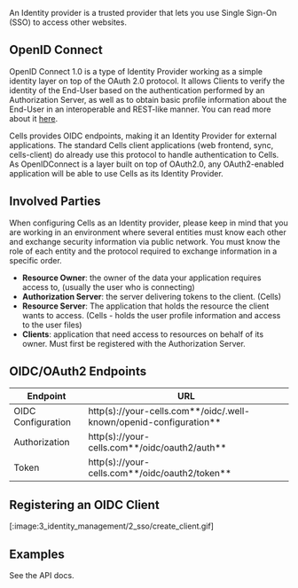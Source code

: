 An Identity provider is a trusted provider that lets you use Single Sign-On (SSO) to access other websites.

## OpenID Connect

OpenID Connect 1.0 is a type of Identity Provider working as a simple identity layer on top of the OAuth 2.0 protocol. It allows Clients to verify the identity of the End-User based on the authentication performed by an Authorization Server, as well as to obtain basic profile information about the End-User in an interoperable and REST-like manner. You can read more about it [here](https://openid.net/connect/).

Cells provides OIDC endpoints, making it an Identity Provider for external applications. The standard Cells client applications (web frontend, sync, cells-client) do already use this protocol to handle authentication to Cells. As OpenIDConnect is a layer built on top of OAuth2.0, any OAuth2-enabled application will be able to use Cells as its Identity Provider.

## Involved Parties

When configuring Cells as an Identity provider, please keep in mind that you are working in an environment where several entities must know each other and exchange security information via public network. You must know the role of each entity and the protocol required to exchange information in a specific order.

- **Resource Owner**: the owner of the data your application requires access to, (usually the user who is connecting)
- **Authorization Server**: the server delivering tokens to the client. (Cells)
- **Resource Server**: The application that holds the resource the client wants to access. (Cells - holds the user profile information and access to the user files)
- **Clients**: application that need access to resources on behalf of its owner. Must first be registered with the Authorization Server.

## OIDC/OAuth2 Endpoints

| Endpoint           | URL                                                                |
| ------------------ | ------------------------------------------------------------------ |
| OIDC Configuration | http(s)://your-cells.com**/oidc/.well-known/openid-configuration** |
| Authorization      | http(s)://your-cells.com**/oidc/oauth2/auth**                      |
| Token              | http(s)://your-cells.com**/oidc/oauth2/token**                     |

## Registering an OIDC Client

[:image:3_identity_management/2_sso/create_client.gif]

## Examples

See the API docs.

